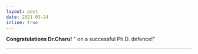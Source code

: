 ```yaml
---
layout: post
date: 2021-03-24
inline: true
---
```


<style>
    .draw_bottomline{
        border-bottom: 1px solid #ccc;
    }
    
</style>

<div class="draw_bottomline">
<b>Congratulations Dr.Charu!</b>
<span>
" on a successful Ph.D. defence!"<br><br>
</span>
</div>

